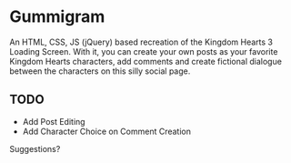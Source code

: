 # Gummigram

An HTML, CSS, JS (jQuery) based recreation of the Kingdom Hearts 3 Loading Screen.
With it, you can create your own posts as your favorite Kingdom Hearts characters, add comments and create fictional dialogue between the characters on this silly social page.

## TODO

* Add Post Editing
* Add Character Choice on Comment Creation

Suggestions?